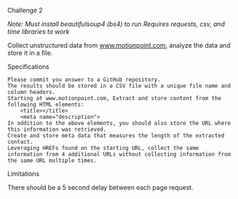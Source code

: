 Challenge 2

*Note: Must install beautifulsoup4 (bs4) to run*
*Requires requests, csv, and time libraries to work*

Collect unstructured data from www.motionpoint.com, analyze the data and store it in a file.

 

Specifications

    Please commit you answer to a GitHub repository.
    The results should be stored in a CSV file with a unique file name and column headers.
    Starting at www.motionpoint.com, Extract and store content from the following HTML elements:
        <title></title>
        <meta name="description">
    In addition to the above elements, you should also store the URL where this information was retrieved.
    Create and store meta data that measures the length of the extracted contact.
    Leveraging HREFs found on the starting URL, collect the same information from 4 additional URLs without collecting information from the same URL multiple times.

Limitations

There should be a 5 second delay between each page request.
